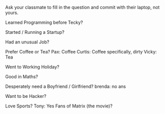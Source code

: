 Ask your classmate to fill in the question and commit with their laptop, not yours.

Learned Programming before Tecky?

Started / Running a Startup?

Had an unusual Job?

Prefer Coffee or Tea? 
Pax: Coffee
Curtis: Coffee specifically, dirty
Vicky: Tea

Went to Working Holiday?

Good in Maths?


Desperately need a Boyfriend / Girlfriend?
brenda: no ans

Want to be Hacker?

Love Sports?
Tony: Yes
Fans of Matrix (the movie)?